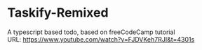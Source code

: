 # Taskify-Remixed
A typescript based todo, based on freeCodeCamp tutorial <br/>
URL:  https://www.youtube.com/watch?v=FJDVKeh7RJI&t=4301s
